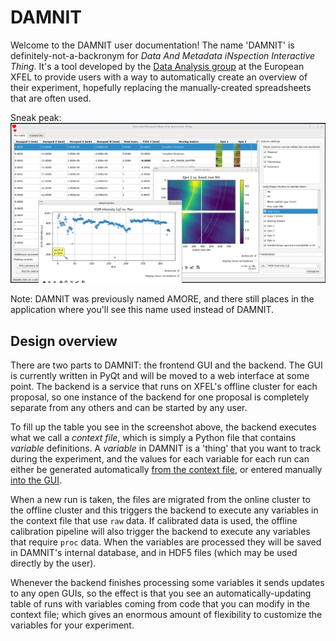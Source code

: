# DAMNIT

Welcome to the DAMNIT user documentation! The name 'DAMNIT' is
definitely-not-a-backronym for *Data And Metadata iNspection Interactive
Thing*. It's a tool developed by the [Data Analysis
group](https://www.xfel.eu/data_analysis) at the European XFEL to provide users
with a way to automatically create an overview of their experiment, hopefully
replacing the manually-created spreadsheets that are often used.

Sneak peak:
![](static/beauty-shot.png)

Note: DAMNIT was previously named AMORE, and there still places in the
application where you'll see this name used instead of DAMNIT.

## Design overview
There are two parts to DAMNIT: the frontend GUI and the backend. The GUI is
currently written in PyQt and will be moved to a web interface at some
point. The backend is a service that runs on XFEL's offline cluster for each
proposal, so one instance of the backend for one proposal is completely separate
from any others and can be started by any user.

To fill up the table you see in the screenshot above, the backend executes what
we call a *context file*, which is simply a Python file that contains *variable*
definitions. A *variable* in DAMNIT is a 'thing' that you want to track during
the experiment, and the values for each variable for each run can either be
generated automatically [from the context file](backend.md), or entered manually
[into the GUI](gui.md#adding-user-editable-variables).

When a new run is taken, the files are migrated from the online cluster to the
offline cluster and this triggers the backend to execute any variables in the
context file that use `raw` data. If calibrated data is used, the offline
calibration pipeline will also trigger the backend to execute any variables that
require `proc` data. When the variables are processed they will be saved in
DAMNIT's internal database, and in HDF5 files (which may be used directly by the
user).

Whenever the backend finishes processing some variables it sends updates to any
open GUIs, so the effect is that you see an automatically-updating table of
runs with variables coming from code that you can modify in the context file;
which gives an enormous amount of flexibility to customize the variables for
your experiment.
